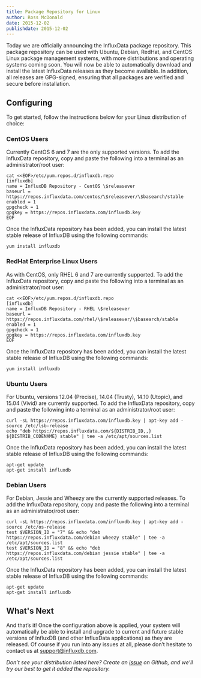 ```yaml
---
title: Package Repository for Linux
author: Ross McDonald
date: 2015-12-02
publishdate: 2015-12-02
---
```


Today we are officially announcing the InfluxData package repository. This package repository can be used with Ubuntu, Debian, RedHat, and CentOS Linux package management systems, with more distributions and operating systems coming soon. You will now be able to automatically download and install the latest InfluxData releases as they become available. In addition, all releases are GPG-signed, ensuring that all packages are verified and secure before installation.

## Configuring

To get started, follow the instructions below for your Linux distribution of choice:

### CentOS Users

Currently CentOS 6 and 7 are the only supported versions. To add the InfluxData repository, copy and paste the following into a terminal as an administrator/root user:

```
cat <<EOF>/etc/yum.repos.d/influxdb.repo
[influxdb]
name = InfluxDB Repository - CentOS \$releasever
baseurl = https://repos.influxdata.com/centos/\$releasever/\$basearch/stable
enabled = 1
gpgcheck = 1
gpgkey = https://repos.influxdata.com/influxdb.key
EOF
```

Once the InfluxData repository has been added, you can install the latest stable release of InfluxDB using the following commands:

```
yum install influxdb
```

### RedHat Enterprise Linux Users

As with CentOS, only RHEL 6 and 7 are currently supported. To add the InfluxData repository, copy and paste the following into a terminal as an administrator/root user:

```
cat <<EOF>/etc/yum.repos.d/influxdb.repo
[influxdb]
name = InfluxDB Repository - RHEL \$releasever
baseurl = https://repos.influxdata.com/rhel/\$releasever/\$basearch/stable
enabled = 1
gpgcheck = 1
gpgkey = https://repos.influxdata.com/influxdb.key
EOF
```

Once the InfluxData repository has been added, you can install the latest stable release of InfluxDB using the following commands:

```
yum install influxdb
```

### Ubuntu Users

For Ubuntu, versions 12.04 (Precise), 14.04 (Trusty), 14.10 (Utopic), and 15.04 (Vivid) are currently supported. To add the InfluxData repository, copy and paste the following into a terminal as an administrator/root user:

```
curl -sL https://repos.influxdata.com/influxdb.key | apt-key add -
source /etc/lsb-release
echo "deb https://repos.influxdata.com/${DISTRIB_ID,,} ${DISTRIB_CODENAME} stable" | tee -a /etc/apt/sources.list
```

Once the InfluxData repository has been added, you can install the latest stable release of InfluxDB using the following commands:

```
apt-get update
apt-get install influxdb
```

### Debian Users

For Debian, Jessie and Wheezy are the currently supported releases. To add the InfluxData repository, copy and paste the following into a terminal as an administrator/root user:

```
curl -sL https://repos.influxdata.com/influxdb.key | apt-key add -
source /etc/os-release
test $VERSION_ID = "7" && echo "deb https://repos.influxdata.com/debian wheezy stable" | tee -a /etc/apt/sources.list
test $VERSION_ID = "8" && echo "deb https://repos.influxdata.com/debian jessie stable" | tee -a /etc/apt/sources.list
```

Once the InfluxData repository has been added, you can install the latest stable release of InfluxDB using the following commands:

```
apt-get update
apt-get install influxdb
```

## What's Next

And that’s it! Once the configuration above is applied, your system will automatically be able to install and upgrade to current and future stable versions of InfluxDB (and other InfluxData applications) as they are released. Of course if you run into any issues at all, please don’t hesitate to contact us at [support@influxdb.com](mailto://support@influxdb.com).

*Don’t see your distribution listed here? Create an [issue](https://github.com/influxdb/influxdb/issues/new) on Github, and we’ll try our best to get it added the repository.*
